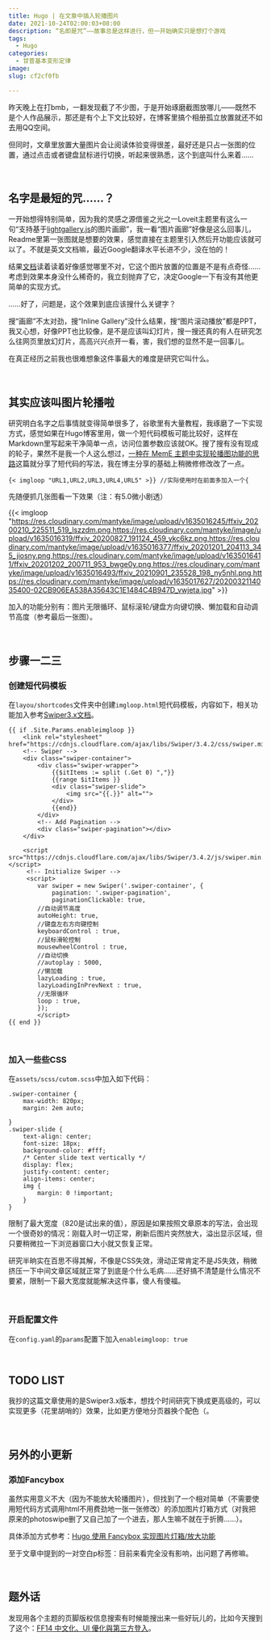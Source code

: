 ```yaml
---
title: Hugo | 在文章中插入轮播图片
date: 2021-10-24T02:00:03+08:00
description: “名即是咒”——故事总是这样进行，但一开始确实只是想打个游戏
tags:
  - Hugo
categories:
  - 甘普基本变形定律
image: 
slug: cf2cf0fb

---
```


昨天晚上在打bmb，一翻发现截了不少图，于是开始琢磨截图放哪儿——既然不是个人作品展示，那还是有个上下文比较好，在博客里搞个相册孤立放置就还不如去用QQ空间。

但同时，文章里放置大量图片会让阅读体验变得很差，最好还是只占一张图的位置，通过点击或者键盘鼠标进行切换，听起来很熟悉，这个到底叫什么来着……

<br>

## 名字是最短的咒……？



一开始想得特别简单，因为我的灵感之源借鉴之光之一Loveit主题里有这么一句“支持基于[lightgallery.js](https://github.com/sachinchoolur/lightGallery)的图片画廊”，我一看“图片画廊”好像是这么回事儿，Readme里第一张图就是想要的效果，感觉直接在主题里引入然后开功能应该就可以了。不就是英文文档嘛，最近Google翻译水平长进不少，没在怕的！

结果[文档](https://www.lightgalleryjs.com/demos/inline/)读着读着好像感觉哪里不对，它这个图片放置的位置是不是有点奇怪……考虑到效果本身没什么稀奇的，我立刻抛弃了它，决定Google一下有没有其他更简单的实现方式。

……好了，问题是，这个效果到底应该搜什么关键字？

搜“画廊”不太对劲，搜“Inline Gallery”没什么结果，搜“图片滚动播放”都是PPT，我又心想，好像PPT也比较像，是不是应该叫幻灯片，搜一搜还真的有人在研究怎么往网页里放幻灯片，高高兴兴点开一看，害，我们想的显然不是一回事儿。

在真正经历之前我也很难想象这件事最大的难度是研究它叫什么。

<br>

## 其实应该叫图片轮播啦

研究明白名字之后事情就变得简单很多了，谷歌里有大量教程，我琢磨了一下实现方式，感觉如果在Hugo博客里用，做一个短代码模板可能比较好，这样在Markdown里写起来干净简单一点，访问位置参数应该就OK。搜了搜有没有现成的轮子，果然不是我一个人这么想过，[一种在 MemE 主题中实现轮播图功能的思路](https://guanqr.com/tech/website/a-way-to-realize-carousel-in-meme/)这篇就分享了短代码的写法，我在博主分享的基础上稍微修修改改了一点。

```
{< imgloop "URL1,URL2,URL3,URL4,URL5" >}} //实际使用时在前面多加入一个{
```

先随便抓几张图看一下效果（注：有5.0微小剧透）

{{< imgloop "https://res.cloudinary.com/mantyke/image/upload/v1635016245/ffxiv_20200210_225511_519_lszzdm.png,https://res.cloudinary.com/mantyke/image/upload/v1635016319/ffxiv_20200827_191124_459_ykc6kz.png,https://res.cloudinary.com/mantyke/image/upload/v1635016377/ffxiv_20201201_204113_345_jiosny.png,https://res.cloudinary.com/mantyke/image/upload/v1635016411/ffxiv_20201202_200711_953_bwge0y.png,https://res.cloudinary.com/mantyke/image/upload/v1635016493/ffxiv_20210901_235528_198_ny5nhl.png,https://res.cloudinary.com/mantyke/image/upload/v1635017627/2020032114035400-02CB906EA538A35643C1E1484C4B947D_vwjeta.jpg" >}}

加入的功能分别有：图片无限循环、鼠标滚轮/键盘方向键切换、懒加载和自动调节高度（参考最后一张图）。

<br>

## 步骤一二三


### 创建短代码模板

在`layou/shortcodes`文件夹中创建`imgloop.html`短代码模板，内容如下，相关功能加入参考[Swiper3.x文档](https://3.swiper.com.cn/api/start/2014/1218/140.html)。

```
{{ if .Site.Params.enableimgloop }}
    <link rel="stylesheet" href="https://cdnjs.cloudflare.com/ajax/libs/Swiper/3.4.2/css/swiper.min.css">
    <!-- Swiper -->
    <div class="swiper-container">
        <div class="swiper-wrapper">
            {{$itItems := split (.Get 0) ","}}
            {{range $itItems }}
            <div class="swiper-slide">
                <img src="{{.}}" alt="">
            </div>
            {{end}}
        </div>
        <!-- Add Pagination -->
        <div class="swiper-pagination"></div>
    </div>

    <script src="https://cdnjs.cloudflare.com/ajax/libs/Swiper/3.4.2/js/swiper.min.js"></script>
     <!-- Initialize Swiper -->
     <script>
        var swiper = new Swiper('.swiper-container', {
            pagination: '.swiper-pagination',
            paginationClickable: true,
        //自动调节高度
        autoHeight: true,
        //键盘左右方向键控制
        keyboardControl : true,
        //鼠标滑轮控制
        mousewheelControl : true,
        //自动切换
        //autoplay : 5000,
        //懒加载
        lazyLoading : true,
		lazyLoadingInPrevNext : true,
		//无限循环
		loop : true,
        });
        </script>
{{ end }}
```

<br>

### 加入一些些CSS

在`assets/scss/cutom.scss`中加入如下代码：

```
.swiper-container {
    max-width: 820px;
    margin: 2em auto;

}
.swiper-slide {
    text-align: center;
    font-size: 18px;
    background-color: #fff;
    /* Center slide text vertically */
    display: flex;
    justify-content: center;
    align-items: center;
    img {
        margin: 0 !important;
    }
}
```

限制了最大宽度（820是试出来的值），原因是如果按照文章原本的写法，会出现一个很奇妙的情况：刚载入时一切正常，刷新后图片突然放大，溢出显示区域，但只要稍微拉一下浏览器窗口大小就又恢复正常。

研究半晌实在百思不得其解，不像是CSS失效，滑动正常肯定不是JS失效，稍微挤压一下中间文章区域就正常了到底是个什么毛病……还好搞不清楚是什么情况不要紧，限制一下最大宽度就能解决这件事，傻人有傻福。

<br>

### 开启配置文件

在`config.yaml`的`params`配置下加入`enableimgloop: true` 

<br>

##  TODO LIST

我抄的这篇文章使用的是Swiper3.x版本，想找个时间研究下换成更高级的，可以实现更多（花里胡哨的）效果，比如更方便地分页器换个配色（。

<br>



## 另外的小更新

### 添加Fancybox

虽然实用意义不大（因为不能放大轮播图片），但找到了一个相对简单（不需要使用短代码方式调用html<span class="shady">不用费劲地一张一张修改</span>）的添加图片灯箱方式（对我把原来的photoswipe删了又自己加了一个进去，那人生嘛不就在于折腾……）。

具体添加方式参考：[Hugo 使用 Fancybox 实现图片灯箱/放大功能](https://www.zatp.com/post/hugo-fancybox/)

至于文章中提到的一对空白p标签：目前来看完全没有影响，出问题了再修嘛。

<br>



## 题外话

发现用各个主题的页脚版权信息搜索有时候能搜出来一些好玩儿的，比如今天搜到了这个：[FF14 中文化、UI 優化與第三方登入](https://blog.chivincent.net/p/ffxiv-chinese-material-ui-and-launcher/)。

<br>